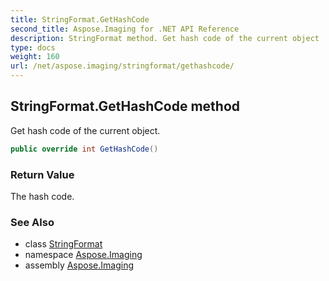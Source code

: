 ```yaml
---
title: StringFormat.GetHashCode
second_title: Aspose.Imaging for .NET API Reference
description: StringFormat method. Get hash code of the current object
type: docs
weight: 160
url: /net/aspose.imaging/stringformat/gethashcode/
---
```

## StringFormat.GetHashCode method

Get hash code of the current object.

```csharp
public override int GetHashCode()
```

### Return Value

The hash code.

### See Also

* class [StringFormat](../)
* namespace [Aspose.Imaging](../../stringformat/)
* assembly [Aspose.Imaging](../../../)


